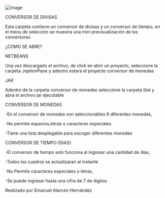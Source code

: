 
![image](https://github.com/Emanalaher409/ConversorDeDivisas/assets/108510650/8ca2ad7f-781f-4a11-8577-310bad18df7b)

CONVERSOR DE DIVISAS

Esta carpeta contiene un conversor de divisas y un conversor de tiempo, en el menu de selección se muestra una mini previsualización de los conversores

 ¿COMO SE ABRE?
 
NETBEANS

Una vez descargado el archivo, de click en abrir un proyecto, seleccione la carpeta JoptionPane y adentro estara
el proyecto conversor de monedas

JAR


Adentro de la carpeta conversor de monedas seleccione la carpeta dist 
y abra el archivo jar ejecutable


CONVERSOR DE MONEDAS


-En el conversor de monedas son seleccionables 6 diferentes monedas,


-No permite espacios,letras o caracteres especiales



-Tiene una lista desplegable para escoger diferentes monedas

CONVERSOR DE TIEMPO (DIAS)


-El conversor de tiempo solo funciona al ingresar una cantidad de dias,


-Todos los cuadros se actualizaran al instante


-No Permite caracteres especiales o letras,


-Se puede ingresar hasta una cifra de 7 de digitos

Realizado por Emanuel Alarcón Hernández
